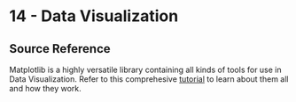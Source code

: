 # 14 - Data Visualization

## Source Reference

Matplotlib is a highly versatile library containing all kinds of tools for use in Data Visualization. Refer to this comprehesive [tutorial](https://github.com/rougier/matplotlib-tutorial) to learn about them all and how they work.
